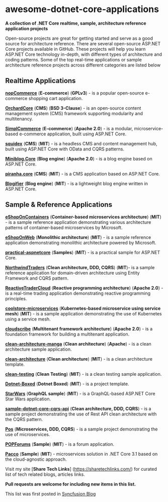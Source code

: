 # awesome-dotnet-core-applications
**A collection of .NET Core realtime, sample, architecture reference application projects**

Open-source projects are great for getting started and serve as a good source for architecture reference. There are several open-source ASP.NET Core projects available in GitHub. These projects will help you learn ASP.NET Core technology in-depth, with different types of architecture and coding patterns. Some of the top real-time applications or sample architecture reference projects across different categories are listed below

## Realtime Applications

[**nopCommerce**](https://github.com/nopSolutions/nopCommerce) (**E-commerce**) (**GPLv3**) - is a popular open-source e-commerce shopping cart application.

[**OrchardCore**](https://github.com/OrchardCMS/OrchardCore) (**CMS**) (**BSD 3-Clause**) - is an open-source content management system (CMS) framework supporting modularity and multitenancy.

[**SimplCommerce**](https://github.com/simplcommerce/SimplCommerce) (**E-commerce**) (**Apache 2.0**) - is a modular, microservice-based e-commerce application, built using ASP.NET Core.

[**squidex**](https://github.com/Squidex/squidex) (**CMS**) (**MIT**) - is a headless CMS and content management hub, built using ASP.NET Core with OData and CQRS patterns.

[**Miniblog.Core**](https://github.com/madskristensen/Miniblog.Core) (**Blog engine**) (**Apache 2.0**) - is a blog engine based on ASP.NET Core.

[**piranha.core**](https://github.com/piranhacms/piranha.core) (**CMS**) (**MIT**) - is a CMS application based on ASP.NET Core.

[**Blogifier**](https://github.com/blogifierdotnet/Blogifier) (**Blog engine**) (**MIT**) - is a lightweight blog engine written in ASP.NET Core.

## Sample & Reference Applications

[**eShopOnContainers**](https://github.com/dotnet-architecture/eShopOnContainers) (**Container-based microservices architecture**) (**MIT**) - is a sample reference application demonstrating various architecture patterns of container-based microservices by Microsoft.

[**eShopOnWeb**](https://github.com/dotnet-architecture/eShopOnWeb) (**Monolithic architecture**) (**MIT**) - is a sample reference application demonstrating monolithic architecture powered by Microsoft.

[**practical-aspnetcore**](https://github.com/dodyg/practical-aspnetcore) (**Samples**) (**MIT**) - is a practical sample for ASP.NET Core.

[**NorthwindTraders**](https://github.com/JasonGT/NorthwindTraders) (**Clean architecture, DDD, CQRS**) (**MIT**)- is a sample reference application for domain-driven architecture using Entity Framework and CQRS pattern.

[**ReactiveTraderCloud**](https://github.com/AdaptiveConsulting/ReactiveTraderCloud) (**Reactive programming architecture**) (**Apache 2.0**) - is a real-time trading application demonstrating reactive programming principles.

[**coolstore-microservices**](https://github.com/vietnam-devs/coolstore-microservices) (**Kubernetes-based microservice using service mesh**) (**MIT**) - is a sample application demonstrating the use of Kubernetes using a service mesh.

[**cloudscribe**](https://github.com/cloudscribe/cloudscribe) (**Multitenant framework architecture**) (**Apache 2.0**) - is a foundation framework for building a multitenant application.

[**clean-architecture-manga**](https://github.com/ivanpaulovich/clean-architecture-manga) (**Clean architecture**) (**Apache**) - is a clean architecture sample application.

[**clean-architecture**](https://github.com/jasontaylordev/CleanArchitecture) (**Clean architecture**) (**MIT**) - is a clean architecture template.

[**clean-testing**](https://github.com/jasontaylordev/CleanTesting) (**Clean Testing**) (**MIT**) - is a clean testing sample application.

[**Dotnet-Boxed**](https://github.com/Dotnet-Boxed/Templates) (**Dotnet Boxed**) (**MIT**) - is a project template.

[**StarWars**](https://github.com/JacekKosciesza/StarWars) (**GraphQL sample**) (**MIT**) - is a GraphQL-based ASP.NET Core Star Wars application.

[**sample-dotnet-core-cqrs-api**](https://github.com/kgrzybek/sample-dotnet-core-cqrs-api) (**Clean architecture, DDD, CQRS**) - is a sample project demonstrating the use of Rest API clean architecture with the CQRS pattern.

[**Pos**](https://github.com/NHadi/Pos) (**Microservices, DDD, CQRS**) - is a sample project demonstrating the use of microservices.

[**POPForums**](https://github.com/POPWorldMedia/POPForums) (**Sample**) (**MIT**) - is a forum application.

[**Pacco**](https://github.com/devmentors/Pacco) (**Sample**) (**MIT**) - microservices solution in .NET Core 3.1 based on the cloud-agnostic approach.

Visit my site [**Share Tech Links**] (https://sharetechlinks.com/)  for curated list of tech related blogs, articles links.

**Pull requests are welcome for including new items in this list.**

This list was first posted in [Syncfusion Blog](https://www.syncfusion.com/blogs/post/awesome-list-of-top-asp-net-core-based-open-source-application-projects.aspx) 

